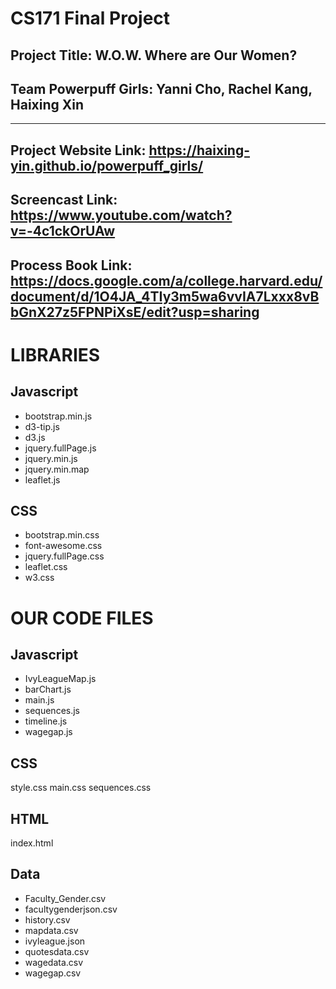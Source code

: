 # CS171 Final Project

## Project Title: W.O.W. Where are Our Women?

## Team Powerpuff Girls: Yanni Cho, Rachel Kang, Haixing Xin

--------------------------------------------
Project Website Link:
https://haixing-yin.github.io/powerpuff_girls/
--------------------------------------------
Screencast Link:
https://www.youtube.com/watch?v=-4c1ckOrUAw
--------------------------------------------
Process Book Link:
https://docs.google.com/a/college.harvard.edu/document/d/1O4JA_4TIy3m5wa6vvIA7Lxxx8vBbGnX27z5FPNPiXsE/edit?usp=sharing
--------------------------------------------


# LIBRARIES

## Javascript
* bootstrap.min.js
* d3-tip.js
* d3.js
* jquery.fullPage.js
* jquery.min.js
* jquery.min.map
* leaflet.js

## CSS
* bootstrap.min.css
* font-awesome.css
* jquery.fullPage.css
* leaflet.css
* w3.css


# OUR CODE FILES

## Javascript
* IvyLeagueMap.js
* barChart.js
* main.js
* sequences.js
* timeline.js
* wagegap.js


## CSS
style.css
main.css
sequences.css

## HTML
index.html

## Data

* Faculty_Gender.csv
* facultygenderjson.csv
* history.csv
* mapdata.csv
* ivyleague.json
* quotesdata.csv
* wagedata.csv
* wagegap.csv


